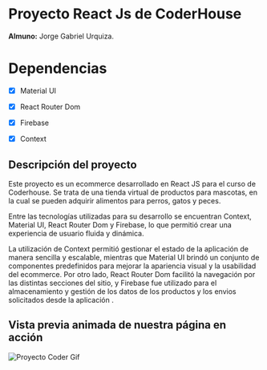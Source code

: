 # Proyecto React Js de CoderHouse

**Almuno:**  Jorge Gabriel Urquiza. 

# Dependencias

 - [x] Material UI 
 - [x] React Router Dom
 - [x] Firebase
 - [x] Context
  

## Descripción del proyecto 

Este proyecto es un ecommerce desarrollado en React JS para el curso de Coderhouse. Se trata de una tienda virtual de productos para mascotas, en la cual se pueden adquirir alimentos para perros, gatos y peces.

Entre las tecnologías utilizadas para su desarrollo se encuentran Context, Material UI, React Router Dom y Firebase, lo que permitió crear una experiencia de usuario fluida y dinámica.

La utilización de Context permitió gestionar el estado de la aplicación de manera sencilla y escalable, mientras que Material UI brindó un conjunto de componentes predefinidos para mejorar la apariencia visual y la usabilidad del ecommerce. Por otro lado, React Router Dom facilitó la navegación por las distintas secciones del sitio, y Firebase fue utilizado para el almacenamiento y gestión de los datos de los productos y los envios solicitados desde la aplicación .

## Vista previa animada de nuestra página en acción

![Proyecto Coder Gif](https://user-images.githubusercontent.com/112591217/236347328-ab61ef91-5ed7-413a-86b0-1d848b15e5bf.gif)
